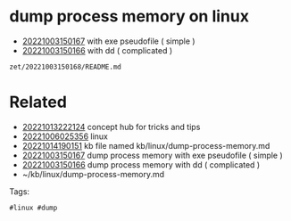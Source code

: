 # dump process memory on linux

- [20221003150167](/zet/20221003150167/README.md) with exe pseudofile ( simple )
- [20221003150166](/zet/20221003150166/README.md) with dd ( complicated )

` zet/20221003150168/README.md `

# Related

- [20221013222124](/zet/20221013222124/README.md) concept hub for tricks and tips
- [20221006025356](/zet/20221006025356/README.md) linux
- [20221014190151](/zet/20221014190151/README.md) kb file named kb/linux/dump-process-memory.md
- [20221003150167](/zet/20221003150167/README.md) dump process memory with exe pseudofile ( simple )
- [20221003150166](/zet/20221003150166/README.md) dump process memory with dd ( complicated )
- ~/kb/linux/dump-process-memory.md

Tags:

    #linux #dump 
